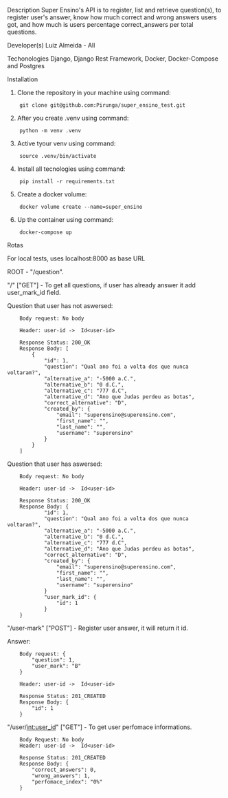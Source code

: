 Description
Super Ensino's API is to register, list and retrieve question(s), to register user's answer,
know how much correct and wrong answers users got, and how much is users percentage correct_answers per total questions.

Developer(s)
Luiz Almeida - All

Techonologies
Django, Django Rest Framework, Docker, Docker-Compose and Postgres

Installation

1. Clone the repository in your machine using command:

```
    git clone git@github.com:Pirunga/super_ensino_test.git
```

2. After you create .venv using command:

```
    python -m venv .venv
```

3. Active tyour venv using command:

```
    source .venv/bin/activate
```

4. Install all tecnologies using command:

```
    pip install -r requirements.txt
```

5. Create a docker volume:

```
    docker volume create --name=super_ensino
```

6. Up the container using command:

```
    docker-compose up
```

Rotas

For local tests, uses localhost:8000 as base URL

ROOT - "/question".

"/" ["GET"] - To get all questions, if user has already answer it add user_mark_id field.

Question that user has not aswersed:

```
    Body request: No body

    Header: user-id ->  Id<user-id>

    Response Status: 200_OK
    Response Body: [
        {
            "id": 1,
            "question": "Qual ano foi a volta dos que nunca voltaram?",
            "alternative_a": "-5000 a.C.",
            "alternative_b": "0 d.C.",
            "alternative_c": "777 d.C",
            "alternative_d": "Ano que Judas perdeu as botas",
            "correct_alternative": "D",
            "created_by": {
                "email": "superensino@superensino.com",
                "first_name": "",
                "last_name": "",
                "username": "superensino"
            }
        }
    ]
```

Question that user has aswersed:

```
    Body request: No body

    Header: user-id ->  Id<user-id>

    Response Status: 200_OK
    Response Body: {
            "id": 1,
            "question": "Qual ano foi a volta dos que nunca voltaram?",
            "alternative_a": "-5000 a.C.",
            "alternative_b": "0 d.C.",
            "alternative_c": "777 d.C",
            "alternative_d": "Ano que Judas perdeu as botas",
            "correct_alternative": "D",
            "created_by": {
                "email": "superensino@superensino.com",
                "first_name": "",
                "last_name": "",
                "username": "superensino"
            }
            "user_mark_id": {
                "id": 1
            }
    }
```

"/user-mark" ["POST"] - Register user answer, it will return it id.

Answer:

```
    Body request: {
        "question": 1,
        "user_mark": "B"
    }

    Header: user-id ->  Id<user-id>

    Response Status: 201_CREATED
    Response Body: {
        "id": 1
    }
```

"/user/<int:user_id>" ["GET"] - To get user perfomace informations.

```
    Body Request: No body
    Header: user-id ->  Id<user-id>

    Response Status: 201_CREATED
    Response Body: {
        "correct_answers": 0,
        "wrong_answers": 1,
        "perfomace_index": "0%"
    }
```
